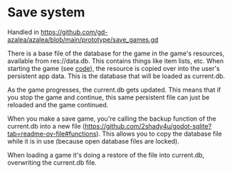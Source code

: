 # Save system

Handled in <https://github.com/gd-azalea/azalea/blob/main/prototype/save_games.gd>

There is a base file of the database for the game in the game's resources, available from res://data.db. This contains things like item lists, etc.
When starting the game (see [code](https://github.com/gd-azalea/azalea/blob/main/scripts/framework/database/meta/AbstractRepository.gd#L22)), the resource is copied over into the user's persistent app data. This is the database that will be loaded as current.db.

As the game progresses, the current.db gets updated. This means that if you stop the game and continue, this same persistent file can just be reloaded and the game continued.

When you make a save game, you're calling the backup function of the current.db into a new file (https://github.com/2shady4u/godot-sqlite?tab=readme-ov-file#functions). This allows you to copy the database file while it is in use (because open database files are locked).

When loading a game it's doing a restore of the file into current.db, overwriting the current.db file.
